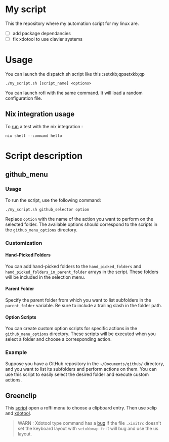 # My script

This the repository where my automation script for my linux are.

* [ ] add package dependancies
* [ ] fix xdotool to use clavier systems

# Usage

You can launch the dispatch.sh script like this :setxkb;qpsetxkb;qp

```shell
./my_script.sh [script_name] <options>
```

You can launch rofi with the same command. It will load a random configuration file.

## Nix integration usage

To [run](https://www.tweag.io/blog/2020-05-25-flakes/) a test with the nix integration :

```shell
nix shell --command hello
```

# Script description

## github_menu

### Usage

To run the script, use the following command:

```shell
./my_script.sh github_selector option
```

Replace `option` with the name of the action you want to perform on the selected folder. The available options should correspond to the scripts in the `github_menu_options` directory.

### Customization

#### Hand-Picked Folders

You can add hand-picked folders to the `hand_picked_folders` and `hand_picked_folders_in_parent_folder` arrays in the script. These folders will be included in the selection menu.

#### Parent Folder

Specify the parent folder from which you want to list subfolders in the `parent_folder` variable. Be sure to include a trailing slash in the folder path.

#### Option Scripts

You can create custom option scripts for specific actions in the `github_menu_options` directory. These scripts will be executed when you select a folder and choose a corresponding action.

### Example

Suppose you have a GitHub repository in the `~/Documents/github/` directory, and you want to list its subfolders and perform actions on them. You can use this script to easily select the desired folder and execute custom actions.

## Greenclip

This [script](https://github.com/erebe/greenclip) open a roffi menu to choose a clipboard entry. Then use xclip and [xdotool](https://github.com/jordansissel/xdotool).

> WARN : Xdotool type command has a [bug](https://unix.stackexchange.com/questions/139959/type-some-text-with-xdotool-independently-of-the-keyboard-layout) if the file `.xinitrc` doesn't set the keyboard layout with `setxkbmap fr` it will bug and use the us layout.
